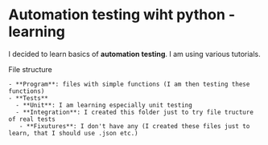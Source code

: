 # Automation testing wiht python - learning
I decided to learn basics of **automation testing**. I am using various tutorials.

File structure
```
- **Program**: files with simple functions (I am then testing these functions)
- **Tests**
  - **Unit**: I am learning especially unit testing
  - **Integration**: I created this folder just to try file tructure of real tests
   - **Fixutures**: I don't have any (I created these files just to learn, that I should use .json etc.)
```
